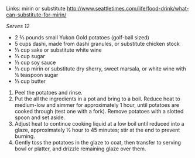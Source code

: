 <i data-recipe="potatoes2" class="fa fa-shopping-basket" aria-hidden="true"></i>

Links:
mirin or substitute
http://www.seattletimes.com/life/food-drink/what-can-substitute-for-mirin/

<em>Serves 12</em>

<ul>
  <li>2 ⅔ pounds small Yukon Gold potatoes (golf-ball sized)
  <li>5 cups dashi, made from dashi granules, or substitute chicken stock
  <li>⅓ cup sake or substitute white wine
  <li>⅓ cup sugar
  <li>⅓ cup soy sauce
  <li>⅓ cup mirin or substitute dry sherry, sweet marsala, or white wine with ¼ teaspoon sugar
  <li>⅓ cup butter
</ul>

<ol>
  <li>Peel the potatoes and rinse.
  <li>Put the all the ingredients in a pot and bring to a boil. Reduce heat to medium-low and simmer for approximately 1 hour, until potatoes are cooked through (test one with a fork). Remove potatoes with a slotted spoon and set aside.
  <li>Adjust heat to continue cooking liquid at a low boil until reduced into a glaze, approximately ½ hour to 45 minutes; stir at the end to prevent burning. 
  <li>Gently toss the potatoes in the glaze to coat, then transfer to serving bowl or platter, and drizzle remaining glaze over them.
</ol>